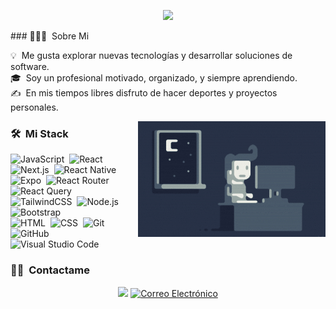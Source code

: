 <p align="center">
  <img src="https://github.com/thompsonemerson/thompsonemerson/raw/master/cover-thompson.png" height="200"/>
</p>
### 👨🏻‍💻 &nbsp;Sobre Mi

💡 &nbsp;Me gusta explorar nuevas tecnologías y desarrollar soluciones de software.\
🎓 &nbsp;Soy un profesional motivado, organizado, y siempre aprendiendo.\
✍️ &nbsp;En mis tiempos libres disfruto de hacer deportes y proyectos personales.

<img alt="Night Coding" src="https://raw.githubusercontent.com/AVS1508/AVS1508/master/assets/Night-Coding.gif" align="right"/>

### 🛠 &nbsp;Mi Stack

![JavaScript](https://img.shields.io/badge/-JavaScript-05122A?style=flat&logo=javascript)&nbsp;
![React](https://img.shields.io/badge/-React-05122A?style=flat&logo=react)&nbsp;
![Next.js](https://img.shields.io/badge/-Next.js-05122A?style=flat&logo=next.js)&nbsp;
![React Native](https://img.shields.io/badge/-React_Native-05122A?style=flat&logo=react)&nbsp;
![Expo](https://img.shields.io/badge/-Expo-05122A?style=flat&logo=expo)&nbsp;
![React Router](https://img.shields.io/badge/-React_Router-05122A?style=flat&logo=react-router)&nbsp;
![React Query](https://img.shields.io/badge/-React_Query-05122A?style=flat&logo=reactquery)&nbsp;
![TailwindCSS](https://img.shields.io/badge/-Tailwind-05122A?style=flat&logo=tailwind-css)&nbsp;
![Node.js](https://img.shields.io/badge/-Node.js-05122A?style=flat&logo=node.js)&nbsp;
![Bootstrap](https://img.shields.io/badge/-Bootstrap-05122A?style=flat&logo=bootstrap&logoColor=563D7C)\
![HTML](https://img.shields.io/badge/-HTML-05122A?style=flat&logo=HTML5)&nbsp;
![CSS](https://img.shields.io/badge/-CSS-05122A?style=flat&logo=CSS3&logoColor=1572B6)&nbsp;
![Git](https://img.shields.io/badge/-Git-05122A?style=flat&logo=git)&nbsp;
![GitHub](https://img.shields.io/badge/-GitHub-05122A?style=flat&logo=github)&nbsp;
![Visual Studio Code](https://img.shields.io/badge/-Visual%20Studio%20Code-05122A?style=flat&logo=visual-studio-code&logoColor=007ACC)&nbsp;

### 🤝🏻 &nbsp;Contactame

<p align="center">
<a href="https://www.linkedin.com/in/brandon-posdeley-1b052b1b0/" target="_blank"><img src="https://img.shields.io/badge/Brandon%20Nahuel%20Posdeley-0077B5?style=flat&logo=Linkedin&logoColor=white"/></a>
<a href="mailto:nahuelposdeley10@gmail.com">
  <img src="https://img.shields.io/badge/nahuelposdeley10@gmail.com-D14836?style=flat&logo=Gmail&logoColor=white" alt="Correo Electrónico"/>
</a>
</p>
